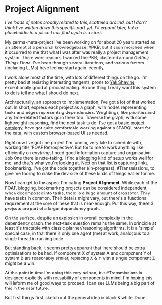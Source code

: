 # Project Alignment

_I've loads of notes broadly related to this, scattered around, but I don't think I've written down this specific part yet. I'll expand later, but a placeholder in a place I can find again is a start._

My perma-meta-project I've been working on for about 20 years started as an attempt at a personal knowledgebase, #PKB, but it soon morphed when it occurred to me that what I was after was really a project management system. There were reasons I wanted the PKB, clustered around _Getting Things Done_. I've been through several iterations, and various factors (including LLMs) have led me start again recently.

I work alone most of the time, with lots of different things on the go. I'm pretty bad at resisting interesting tangents, prone to [Yak Shaving](https://en.wiktionary.org/wiki/yak_shaving), exceptionally good at procrastinating. So one thing I really want this system to do is tell me what I should do next.

Architecturally, an approach to implementation, I've got a lot of that worked out. In short, express each project as a graph, with nodes representing tasks and edges representing dependencies. Weightings, like priorities and any time-related factors go in there too. Traverse the graph, with some lightweight reasoning, find the next task to do. I've got a basic [project ontology](https://hyperdata.it/xmlns/project/2024/owldoc/), have got quite comfortable working against a SPARQL store for the data, with custom browser-based UI as needed.

Right now I've got one project I'm running very late to schedule with, working title 'FOAF Retrospective'. But for to me to work anything like efficiently on _anything_, I need good information capture and organisation. Job One there is note-taking. I find a blogging kind of setup works well for me, and that's what you're looking at. Next on that list is capturing links, bookmarking. I've got the code together (/in-progress), #Transmissions, to give me tooling to make the dev side of these kinds of things easier for me.

Now I can get to the aspect I'm calling **Project Alignment**. While each of the FOAF, blogging, bookmarking projects can be considered independent, when decomposed into tasks, there is a huge amount of crossover. They have tasks in common. Their details might vary, but there's a functional requirement at the core of these that is near-enough. Put this way, these 3 projects are part of a larger dependency graph.

On the surface, despite an explosion in overall complexity in the dependency graph, the next-task question remains the same. In principle at least it's tractable with classic planner/reasoning algorithms. It is a 'simple' special case, in that there is only one agent (me) at work, analogous to a single thread in running code.

But standing back, it seems pretty apparent that there should be extra optimisations to be had. If component X of system A and component Y of system B are reasonably similar, replacing X & Y with a single component Z might be a win.

At this point in time I'm doing this very ad hoc, but #Transmissions is designed explicitly with reusability of components in mind. I'm hoping this will inform me of good ways to proceed. I can see LLMs being a big part of this in the near future.

But first things first, sketch out the general idea in black & white. Done.
